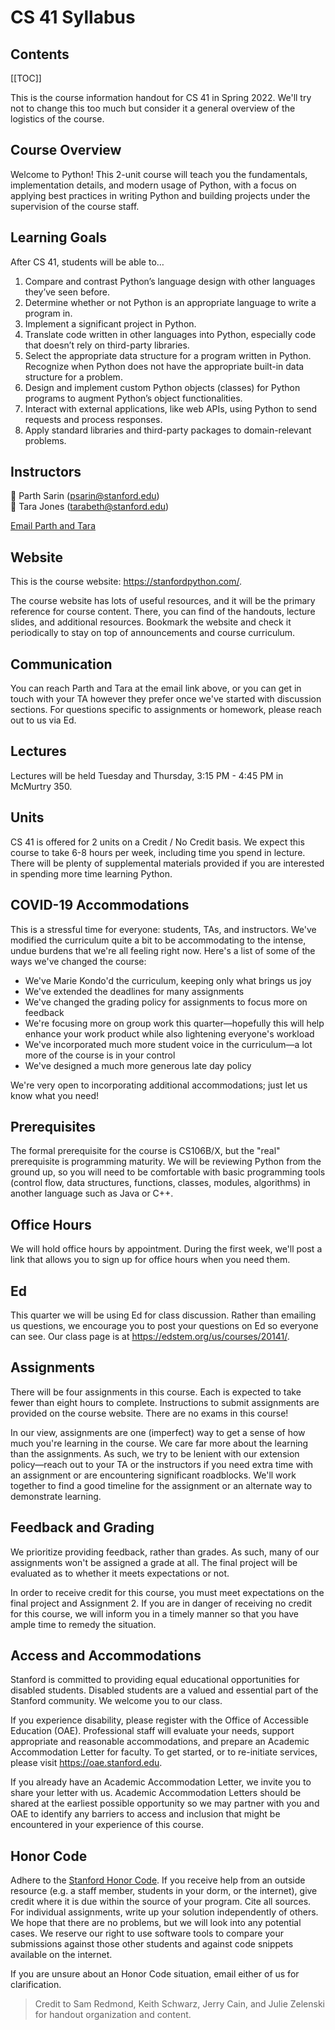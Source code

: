 # CS 41 Syllabus

## Contents
[[TOC]]

This is the course information handout for CS 41 in Spring 2022. We'll try not to change this too much but consider it a general overview of the logistics of the course.

## Course Overview

Welcome to Python! This 2-unit course will teach you the fundamentals, implementation details, and modern usage of Python, with a focus on applying best practices in writing Python and building projects under the supervision of the course staff.

## Learning Goals

After CS 41, students will be able to…

1. Compare and contrast Python’s language design with other languages they’ve seen before.
2. Determine whether or not Python is an appropriate language to write a program in.
3. Implement a significant project in Python.
4. Translate code written in other languages into Python, especially code that doesn’t rely on third-party libraries.
5. Select the appropriate data structure for a program written in Python. Recognize when Python does not have the appropriate built-in data structure for a problem.
6. Design and implement custom Python objects (classes) for Python programs to augment Python’s object functionalities.
7. Interact with external applications, like web APIs, using Python to send requests and process responses.
8. Apply standard libraries and third-party packages to domain-relevant problems.

## Instructors
🦄 Parth Sarin (psarin@stanford.edu)  
🐎 Tara Jones (tarabeth@stanford.edu)

[Email Parth and Tara](mailto:psarin@stanford.edu,tarabeth@stanford.edu)

## Website
This is the course website: <https://stanfordpython.com/>.

The course website has lots of useful resources, and it will be the primary reference for course content. There, you can find of the handouts, lecture slides, and additional resources. Bookmark the website and check it periodically to stay on top of announcements and course curriculum.

## Communication
You can reach Parth and Tara at the email link above, or you can get in touch with your TA however they prefer once we've started with discussion sections. For questions specific to assignments or homework, please reach out to us via Ed.

## Lectures
Lectures will be held Tuesday and Thursday, 3:15 PM - 4:45 PM in McMurtry 350.

## Units
CS 41 is offered for 2 units on a Credit / No Credit basis. We expect this course to take 6-8 hours per week, including time you spend in lecture. There will be plenty of supplemental materials provided if you are interested in spending more time learning Python.

## COVID-19 Accommodations
This is a stressful time for everyone: students, TAs, and instructors. We've modified the curriculum quite a bit to be accommodating to the intense, undue burdens that we're all feeling right now. Here's a list of some of the ways we've changed the course:
* We've Marie Kondo'd the curriculum, keeping only what brings us joy
* We've extended the deadlines for many assignments
* We've changed the grading policy for assignments to focus more on feedback
* We're focusing more on group work this quarter—hopefully this will help enhance your work product while also lightening everyone's workload
* We've incorporated much more student voice in the curriculum—a lot more of the course is in your control
* We've designed a much more generous late day policy

We're very open to incorporating additional accommodations; just let us know what you need!

## Prerequisites
The formal prerequisite for the course is CS106B/X, but the "real" prerequisite is programming maturity. We will be reviewing Python from the ground up, so you will need to be comfortable with basic programming tools (control flow, data structures, functions, classes, modules, algorithms) in another language such as Java or C++.

## Office Hours
We will hold office hours by appointment. During the first week, we'll post a link that allows you to sign up for office hours when you need them.

## Ed
This quarter we will be using Ed for class discussion. Rather than emailing us questions, we encourage you to post your questions on Ed so everyone can see. Our class page is at <https://edstem.org/us/courses/20141/>.

## Assignments
There will be four assignments in this course. Each is expected to take fewer than eight hours to complete. Instructions to submit assignments are provided on the course website. There are no exams in this course!

In our view, assignments are one (imperfect) way to get a sense of how much you're learning in the course. We care far more about the learning than the assignments. As such, we try to be lenient with our extension policy—reach out to your TA or the instructors if you need extra time with an assignment or are encountering significant roadblocks. We'll work together to find a good timeline for the assignment or an alternate way to demonstrate learning.

## Feedback and Grading
We prioritize providing feedback, rather than grades. As such, many of our assignments won't be assigned a grade at all. The final project will be evaluated as to whether it meets expectations or not.

In order to receive credit for this course, you must meet expectations on the final project and Assignment 2. If you are in danger of receiving no credit for this course, we will inform you in a timely manner so that you have ample time to remedy the situation.

## Access and Accommodations
Stanford is committed to providing equal educational opportunities for disabled students. Disabled students are a valued and essential part of the Stanford community. We welcome you to our class.

If you experience disability, please register with the Office of Accessible Education (OAE). Professional staff will evaluate your needs, support appropriate and reasonable accommodations, and prepare an Academic Accommodation Letter for faculty. To get started, or to re-initiate services, please visit <https://oae.stanford.edu>.

If you already have an Academic Accommodation Letter, we invite you to share your letter with us. Academic Accommodation Letters should be shared at the earliest possible opportunity so we may partner with you and OAE to identify any barriers to access and inclusion that might be encountered in your experience of this course.

## Honor Code
Adhere to the [Stanford Honor Code](https://cs.stanford.edu/degrees/ug/HonorCode.shtml). If you receive help from an outside resource (e.g. a staff member, students in your dorm, or the internet), give credit where it is due within the source of your program. Cite all sources. For individual assignments, write up your solution independently of others. We hope that there are no problems, but we will look into any potential cases. We reserve our right to use software tools to compare your submissions against those other students and against code snippets available on the internet.

If you are unsure about an Honor Code situation, email either of us for clarification.

> Credit to Sam Redmond, Keith Schwarz, Jerry Cain, and Julie Zelenski for handout organization and content.
